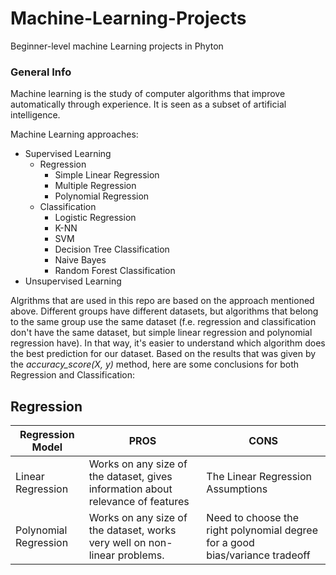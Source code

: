 # Machine-Learning-Projects
Beginner-level machine Learning projects in Phyton

### General Info
Machine learning is the study of computer algorithms that improve automatically through experience. It is seen as a subset of artificial intelligence.

Machine Learning approaches:
* Supervised Learning
  * Regression
    * Simple Linear Regression
    * Multiple Regression
    * Polynomial Regression
  * Classification
    * Logistic Regression
    * K-NN
    * SVM
    * Decision Tree Classification
    * Naive Bayes
    * Random Forest Classification
* Unsupervised Learning

Algrithms that are used in this repo are based on the approach mentioned above. Different groups have different datasets, but algorithms that belong to the same group use the same dataset (f.e. regression and classification don't have the same dataset, but simple linear regression and polynomial regression have). 
In that way, it's easier to understand which algorithm does the best prediction for our dataset.
Based on the results that was given by the *accuracy_score(X, y)* method, here are some conclusions for both Regression and Classification:

## Regression

Regression Model          | PROS                                                                            | CONS
------------------------- | ------------------------------------------------------------------------------- | --------------
Linear Regression         | Works on any size of the dataset, gives information about relevance of features | The Linear Regression Assumptions
Polynomial Regression     | Works on any size of the dataset, works very well on non-linear problems.       |Need to choose the right polynomial degree for a good bias/variance tradeoff        
